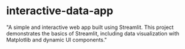 # interactive-data-app
"A simple and interactive web app built using Streamlit. This project demonstrates the basics of Streamlit, including data visualization with Matplotlib and dynamic UI components."
